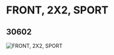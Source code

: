 # FRONT, 2X2, SPORT
## 30602
![FRONT, 2X2, SPORT](https://lc-www-live-s.legocdn.com/media/bricks/5/2/4143875.jpg)